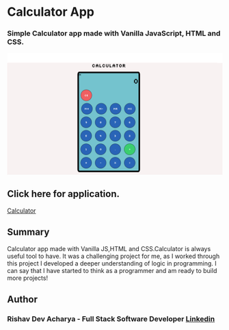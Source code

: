 #   Calculator App 

### Simple Calculator app made with Vanilla JavaScript, HTML and CSS.

![Calculator](./Calculator.png)


## Click here for application. 
[Calculator](https://ris345.github.io/calculator-app.github.io/)


## Summary
 Calculator app made with Vanilla JS,HTML and CSS.Calculator is always useful tool to have. It  was a challenging project for me, as I worked through this project I developed a deeper understanding of logic in programming. I can say that I have started to think as a programmer and am ready to build more projects! 

## Author

### Rishav Dev Acharya - Full Stack Software Developer  [Linkedin](https://www.linkedin.com/in/rishav-acharya-0482051a7/)

